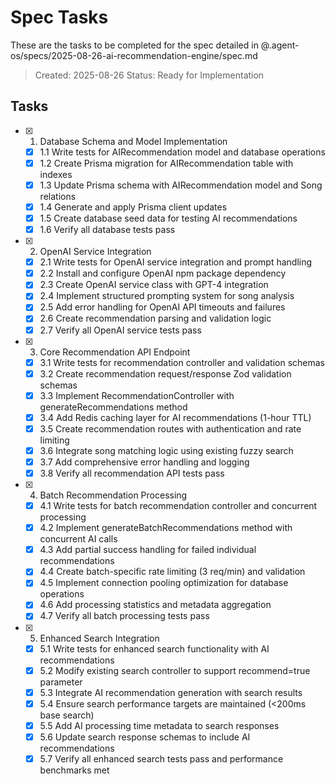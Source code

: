 # Spec Tasks

These are the tasks to be completed for the spec detailed in @.agent-os/specs/2025-08-26-ai-recommendation-engine/spec.md

> Created: 2025-08-26
> Status: Ready for Implementation

## Tasks

- [x] 1. Database Schema and Model Implementation
  - [x] 1.1 Write tests for AIRecommendation model and database operations
  - [x] 1.2 Create Prisma migration for AIRecommendation table with indexes
  - [x] 1.3 Update Prisma schema with AIRecommendation model and Song relations
  - [x] 1.4 Generate and apply Prisma client updates
  - [x] 1.5 Create database seed data for testing AI recommendations
  - [x] 1.6 Verify all database tests pass

- [x] 2. OpenAI Service Integration
  - [x] 2.1 Write tests for OpenAI service integration and prompt handling
  - [x] 2.2 Install and configure OpenAI npm package dependency
  - [x] 2.3 Create OpenAI service class with GPT-4 integration
  - [x] 2.4 Implement structured prompting system for song analysis
  - [x] 2.5 Add error handling for OpenAI API timeouts and failures
  - [x] 2.6 Create recommendation parsing and validation logic
  - [x] 2.7 Verify all OpenAI service tests pass

- [x] 3. Core Recommendation API Endpoint
  - [x] 3.1 Write tests for recommendation controller and validation schemas
  - [x] 3.2 Create recommendation request/response Zod validation schemas
  - [x] 3.3 Implement RecommendationController with generateRecommendations method
  - [x] 3.4 Add Redis caching layer for AI recommendations (1-hour TTL)
  - [x] 3.5 Create recommendation routes with authentication and rate limiting
  - [x] 3.6 Integrate song matching logic using existing fuzzy search
  - [x] 3.7 Add comprehensive error handling and logging
  - [x] 3.8 Verify all recommendation API tests pass

- [x] 4. Batch Recommendation Processing
  - [x] 4.1 Write tests for batch recommendation controller and concurrent processing
  - [x] 4.2 Implement generateBatchRecommendations method with concurrent AI calls
  - [x] 4.3 Add partial success handling for failed individual recommendations
  - [x] 4.4 Create batch-specific rate limiting (3 req/min) and validation
  - [x] 4.5 Implement connection pooling optimization for database operations
  - [x] 4.6 Add processing statistics and metadata aggregation
  - [x] 4.7 Verify all batch processing tests pass

- [x] 5. Enhanced Search Integration
  - [x] 5.1 Write tests for enhanced search functionality with AI recommendations
  - [x] 5.2 Modify existing search controller to support recommend=true parameter
  - [x] 5.3 Integrate AI recommendation generation with search results
  - [x] 5.4 Ensure search performance targets are maintained (<200ms base search)
  - [x] 5.5 Add AI processing time metadata to search responses
  - [x] 5.6 Update search response schemas to include AI recommendations
  - [x] 5.7 Verify all enhanced search tests pass and performance benchmarks met
